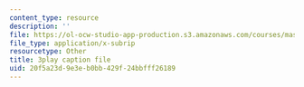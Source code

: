 ```yaml
---
content_type: resource
description: ''
file: https://ol-ocw-studio-app-production.s3.amazonaws.com/courses/mas-s62-cryptocurrency-engineering-and-design-spring-2018/20f5a23d9e3eb0bb429f24bbfff26189_mhQebe1Y4d0.srt
file_type: application/x-subrip
resourcetype: Other
title: 3play caption file
uid: 20f5a23d-9e3e-b0bb-429f-24bbfff26189
---
```

